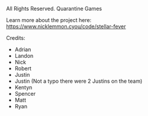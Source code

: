 All Rights Reserved.  Quarantine Games


Learn more about the project here: https://www.nicklemmon.cyou/code/stellar-fever


Credits:
- Adrian
- Landon
- Nick
- Robert
- Justin
- Justin (Not a typo there were 2 Justins on the team)
- Kentyn
- Spencer
- Matt
- Ryan
